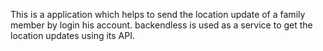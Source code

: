 This is a application which helps to send the location update of a family member by login his account.
backendless is used as a service to get the location updates using its API.
